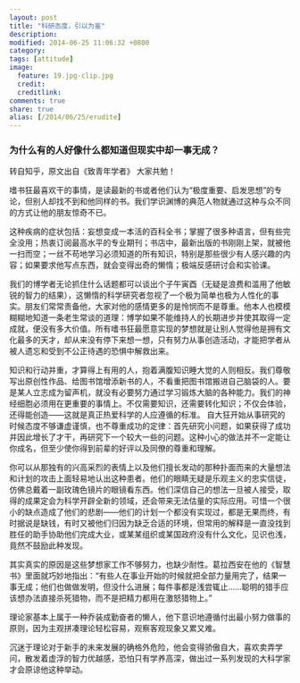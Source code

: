 ```yaml
---
layout: post
title: "科研态度，引以为鉴"
description: 
modified: 2014-06-25 11:06:32 +0800
category: 
tags: [attitude]
image:
  feature: 19.jpg-clip.jpg
  credit: 
  creditlink: 
comments: true
share: true
alias: [/2014/06/25/erudite]
---
```


### 为什么有的人好像什么都知道但现实中却一事无成？

<!--more-->
转自知乎，原文出自《致青年学者》
大家共勉！

嗜书狂最喜欢干的事情，是读最新的书或者他们认为“极度重要、启发思想”的专论，但别人却找不到和他同样的书。我们学识渊博的典范人物就通过这种与众不同的方式让他的朋友惊奇不已。

这种疾病的症状包括：妄想变成一本活的百科全书；掌握了很多种语言，但有些完全没用；热衷订阅最高水平的专业期刊；书店中，最新出版的书刚刚上架，就被他一扫而空；一丝不苟地学习必须知道的所有知识，特别是那些很少有人感兴趣的内容；如果要求他写点东西，就会变得出奇的懒惰；极端反感研讨会和实验课。

我们的博学者无论抓住什么话题都可以谈出个子午寅酉（无疑是浪费和滥用了他敏锐的智力的结果），这懒惰的科学研究者忽视了一个极为简单也极为人性化的事实。朋友们常常责备他，大家对他的感情更多的是怜悯而不是尊重。他本人也模模糊糊地知道一条老生常谈的道理：博学如果不能维持人的长期进步并使其取得一定成就，便没有多大价值。所有嗜书狂最愿意实现的梦想就是让别人觉得他是拥有文化最多的天才，却从来没有停下来想一想，只有努力从事创造活动，才能把学者从被人遗忘和受到不公正待遇的恐惧中解救出来。

知识和行动并重，才算得上有用的人，抱着满腹知识睡大觉的人则相反。我们尊敬写出原创性作品、给图书馆增添新书的人，不看重把图书馆搬进自己脑袋的人。要是某人立志成为留声机，就没有必要努力通过学习锻炼大脑的各种能力。我们的神经细胞必须用在更重要的事情上。不仅需要知识，还需要转化知识；不仅会体验，还得能创造——这就是真正热爱科学的人应遵循的标准。
自大狂开始从事研究的时候态度不够谦虚谨慎，也不尊重成功的定律：首先研究小问题，如果获得了成功并因此增长了才干，再研究下一个较大一些的问题。这种小心的做法并不一定能让你成名，但至少使你得到前辈的好评以及同僚的尊重和理解。

你可以从那独有的兴高采烈的表情上以及他们擅长发动的那种扑面而来的大量想法和计划的攻击上面轻易地认出这种患者。他们的眼睛无疑是乐观主义的忠实信徒，仿佛总戴着一副玫瑰色镜片的眼镜看东西。他们深信自己的想法一旦被人接受，取得的成果定会为科学开辟全新的领域，还会带来无法估量的实际应用。可惜一个很小的缺点造成了他们的悲剧——他们的计划一个都没有实现过，都是无果而终，有时据说是缺钱，有时又被他们归因为缺乏合适的环境，但常用的解释是一直没找到胜任的助手协助他们完成大业，或某某组织或某国政府没有什么文化，见识也浅，竟然不鼓励此种发现。

其实真实的原因是这些梦想家工作不够努力，也缺少耐性。葛拉西安在他的《智慧书》里面就巧妙地指出：“有些人在事业开始的时候就把全部力量用完了，结果一事无成；他们也做做发明，但没什么进展；每件事都是浅尝辄止……聪明的猎手应该想办法直接杀死猎物，而不是把精力都用在激怒猎物上。”

理论家基本上属于一种乔装成勤奋者的懒人，他下意识地遵循付出最小努力做事的原则，因为主观拼凑理论轻松容易，观察客观现象又累又难。

沉迷于理论对于新手的未来发展的确格外危险，他会变得骄傲自大，喜欢卖弄学问，散发着虚浮的智力优越感，恐怕只有学养高深，做出过一系列发现的大科学家才会原谅他这种举动。